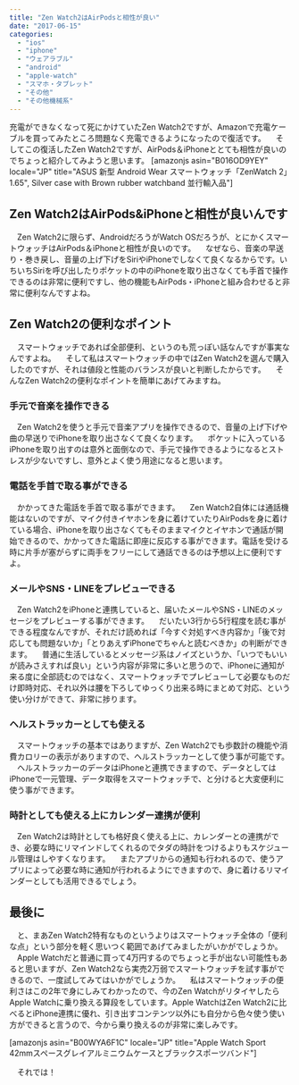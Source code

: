 ```yaml
---
title: "Zen Watch2はAirPodsと相性が良い"
date: "2017-06-15"
categories: 
  - "ios"
  - "iphone"
  - "ウェアラブル"
  - "android"
  - "apple-watch"
  - "スマホ・タブレット"
  - "その他"
  - "その他機械系"
---
```


充電ができなくなって死にかけていたZen Watch2ですが、Amazonで充電ケーブルを買ってみたところ問題なく充電できるようになったので復活です。 　そしてこの復活したZen Watch2ですが、AirPods＆iPhoneととても相性が良いのでちょっと紹介してみようと思います。 \[amazonjs asin="B016OD9YEY" locale="JP" title="ASUS 新型 Android Wear スマートウォッチ「ZenWatch 2」1.65", Silver case with Brown rubber watchband 並行輸入品"\]

## Zen Watch2はAirPods&iPhoneと相性が良いんです

　Zen Watch2に限らず、AndroidだろうがWatch OSだろうが、とにかくスマートウォッチはAirPods＆iPhoneと相性が良いのです。 　なぜなら、音楽の早送り・巻き戻し、音量の上げ下げをSiriやiPhoneでしなくて良くなるからです。いちいちSiriを呼び出したりポケットの中のiPhoneを取り出さなくても手首で操作できるのは非常に便利ですし、他の機能もAirPods・iPhoneと組み合わせると非常に便利なんですよね。

## Zen Watch2の便利なポイント

　スマートウォッチであれば全部便利、というのも荒っぽい話なんですが事実なんですよね。 　そして私はスマートウォッチの中ではZen Watch2を選んで購入したのですが、それは値段と性能のバランスが良いと判断したからです。 　そんなZen Watch2の便利なポイントを簡単にあげてみますね。

### 手元で音楽を操作できる

　Zen Watch2を使うと手元で音楽アプリを操作できるので、音量の上げ下げや曲の早送りでiPhoneを取り出さなくて良くなります。 　ポケットに入っているiPhoneを取り出すのは意外と面倒なので、手元で操作できるようになるとストレスが少ないですし、意外とよく使う用途になると思います。

### 電話を手首で取る事ができる

　かかってきた電話を手首で取る事ができます。 　Zen Watch2自体には通話機能はないのですが、マイク付きイヤホンを身に着けていたりAirPodsを身に着けている場合、iPhoneを取り出さなくてもそのままマイクとイヤホンで通話が開始できるので、かかってきた電話に即座に反応する事ができます。電話を受ける時に片手が塞がらずに両手をフリーにして通話できるのは予想以上に便利ですよ。

### メールやSNS・LINEをプレビューできる

　Zen Watch2をiPhoneと連携していると、届いたメールやSNS・LINEのメッセージをプレビューする事ができます。 　だいたい3行から5行程度を読む事ができる程度なんですが、それだけ読めれば「今すぐ対処すべき内容か」「後で対応しても問題ないか」「とりあえずiPhoneでちゃんと読むべきか」の判断ができます。 　普通に生活しているとメッセージ系はノイズというか、「いつでもいいが読みさえすれば良い」という内容が非常に多いと思うので、iPhoneに通知が来る度に全部読むのではなく、スマートウォッチでプレビューして必要なものだけ即時対応、それ以外は腰を下ろしてゆっくり出来る時にまとめて対応、という使い分けができて、非常に捗ります。

### ヘルストラッカーとしても使える

　スマートウォッチの基本ではありますが、Zen Watch2でも歩数計の機能や消費カロリーの表示がありますので、ヘルストラッカーとして使う事が可能です。 　ヘルストラッカーのデータはiPhoneと連携できますので、データとしてはiPhoneで一元管理、データ取得をスマートウォッチで、と分けると大変便利に使う事ができます。

### 時計としても使える上にカレンダー連携が便利

　Zen Watch2は時計としても格好良く使える上に、カレンダーとの連携ができ、必要な時にリマインドしてくれるのでタダの時計をつけるよりもスケジュール管理はしやすくなります。 　またアプリからの通知も行われるので、使うアプリによって必要な時に通知が行われるようにできますので、身に着けるリマインダーとしても活用できるでしょう。

## 最後に

　と、まあZen Watch2特有なものというよりはスマートウォッチ全体の「便利な点」という部分を軽く思いつく範囲であげてみましたがいかがでしょうか。 　Apple Watchだと普通に買って4万円するのでちょっと手が出ない可能性もあると思いますが、Zen Watch2なら実売2万弱でスマートウォッチを試す事ができるので、一度試してみてはいかがでしょうか。 　私はスマートウォッチの便利さはこの2年で身にしみてわかったので、今のZen WatchがリタイヤしたらApple Watchに乗り換える算段をしています。Apple WatchはZen Watch2に比べるとiPhone連携に優れ、引き出すコンテンツ以外にも自分から色々使う使い方ができると言うので、今から乗り換えるのが非常に楽しみです。

\[amazonjs asin="B00WYA6F1C" locale="JP" title="Apple Watch Sport 42mmスペースグレイアルミニウムケースとブラックスポーツバンド"\]

　それでは！
